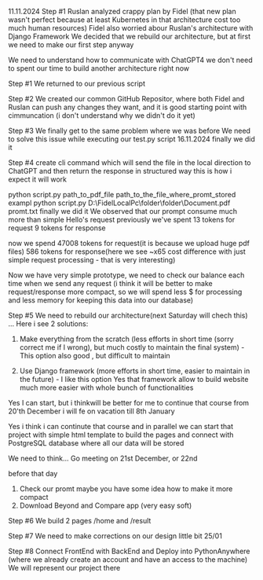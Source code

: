 11.11.2024
Step #1
Ruslan analyzed crappy plan by Fidel (that new plan wasn't perfect because at least Kubernetes in that architecture cost too much human resources)
Fidel also worried abour Ruslan's architecture with Django Framework
We decided that we rebuild our architecture, but at first we need to make our first step anyway

We need to understand how to communicate with ChatGPT4
we don't need to spent our time to build another architecture right now

Step #1
We returned to our previous script

Step #2
We created our common GitHub Repositor, where both Fidel and Ruslan can push any changes they want, and it is good starting point with cimmuncation (i don't understand why we didn't do it yet)

Step #3
We finally get to the same problem where we was before
We need to solve this issue while executing our test.py script
16.11.2024 finally we did it

Step #4
create cli command which will send the file in the local direction to ChatGPT and then return the response in structured way
this is how i expect it will work

python script.py path_to_pdf_file path_to_the_file_where_promt_stored
exampl
python script.py D:\\FidelLocalPc\\folder\folder\Document.pdf promt.txt
finally we did it
We observed that our prompt consume much more than simple Hello's request
previously we've spent 
13 tokens for request
9 tokens for response

now we spend
47008 tokens for request(it is because we upload huge pdf files)
586 tokens for response(here we see ~x65 cost difference with just simple request processing - that is very interesting)

Now we have very simple prototype, we need to check our balance each time when we send any request (i think it will be better to make request/response more compact, so we will spend less $ for processing and less memory for keeping this data into our database)

Step #5
We need to rebuild our architecture(next Saturday will chech this)
...
Here i see 2 solutions:
1) Make everything from the scratch (less efforts in short time (sorry correct me if I wrong), but much costly to maintain the final system)
-This option also good , but difficult to maintain

2) Use Django framework (more efforts in short time, easier to maintain in the future) - I like this option 
Yes that framework allow to build website much more easier with whole bunch of functionalities

Yes I can start, but i thinkwill be better for me to continue that course
from 20'th December i will fe on vacation till 8th January

Yes i think i can continute that course and in parallel we can start that project with simple html template to build the pages and connect with PostgreSQL database where all our data will be stored

We need to think...
Go meeting on 21st December, or 22nd

before that day
1) Check our promt maybe you have some idea how to make it more compact
2) Download Beyond and Compare app (very easy soft)

Step #6
We build 2 pages /home and /result

Step #7
We need to make corrections on our design little bit
25/01

Step #8
Connect FrontEnd with BackEnd and Deploy into PythonAnywhere (where we already create an account and have an access to the machine)
We will represent our project there
